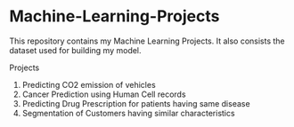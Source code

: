 # Machine-Learning-Projects

This repository contains my Machine Learning Projects.
It also consists the dataset used for building my model.

Projects
1. Predicting CO2 emission of vehicles
2. Cancer Prediction using Human Cell records
3. Predicting Drug Prescription for patients having same disease
4. Segmentation of Customers having similar characteristics
